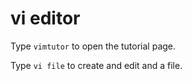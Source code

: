 # vi editor
Type ``vimtutor`` to open the tutorial page. 

Type ``vi file`` to create and edit and a file. 
